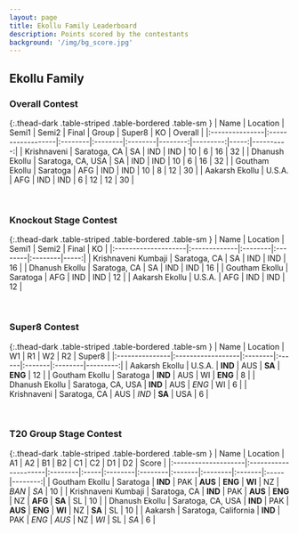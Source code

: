 ```yaml
---
layout: page
title: Ekollu Family Leaderboard
description: Points scored by the contestants
background: '/img/bg_score.jpg'
---
```

<link href="https://maxcdn.bootstrapcdn.com/bootstrap/3.3.6/css/bootstrap.min.css" rel="stylesheet" />
<script src="https://maxcdn.bootstrapcdn.com/bootstrap/3.3.6/js/bootstrap.min.js"></script>


## Ekollu Family


### Overall Contest 


{:.thead-dark .table-striped .table-bordered .table-sm }
| Name           | Location          | Semi1   | Semi2   | Final   |   Group |   Super8 |   KO |   Overall |
|:---------------|:------------------|:--------|:--------|:--------|--------:|---------:|-----:|----------:|
| Krishnaveni    | Saratoga, CA      | SA      | IND     | IND     |      10 |        6 |   16 |        32 |
| Dhanush Ekollu | Saratoga, CA, USA | SA      | IND     | IND     |      10 |        6 |   16 |        32 |
| Goutham Ekollu | Saratoga          | AFG     | IND     | IND     |      10 |        8 |   12 |        30 |
| Aakarsh Ekollu | U.S.A.            | AFG     | IND     | IND     |       6 |       12 |   12 |        30 |

 <br>

### Knockout Stage Contest 


{:.thead-dark .table-striped .table-bordered .table-sm }
| Name                | Location     | Semi1   | Semi2   | Final   |   KO |
|:--------------------|:-------------|:--------|:--------|:--------|-----:|
| Krishnaveni Kumbaji | Saratoga, CA | SA      | IND     | IND     |   16 |
| Dhanush Ekollu      | Saratoga, CA | SA      | IND     | IND     |   16 |
| Goutham Ekollu      | Saratoga     | AFG     | IND     | IND     |   12 |
| Aakarsh Ekollu      | U.S.A.       | AFG     | IND     | IND     |   12 |

 <br>

### Super8 Contest 


{:.thead-dark .table-striped .table-bordered .table-sm }
| Name           | Location          | W1      | R1    | W2     | R2      |   Super8 |
|:---------------|:------------------|:--------|:------|:-------|:--------|---------:|
| Aakarsh Ekollu | U.S.A.            | **IND** | AUS   | **SA** | **ENG** |       12 |
| Goutham Ekollu | Saratoga          | **IND** | AUS   | WI     | **ENG** |        8 |
| Dhanush Ekollu | Saratoga, CA, USA | **IND** | AUS   | *ENG*  | WI      |        6 |
| Krishnaveni    | Saratoga, CA      | AUS     | *IND* | **SA** | USA     |        6 |

 <br>

### T20 Group Stage Contest 


{:.thead-dark .table-striped .table-bordered .table-sm }
| Name                | Location             | A1      | A2   | B1      | B2      | C1     | C2      | D1     | D2   |   Score |
|:--------------------|:---------------------|:--------|:-----|:--------|:--------|:-------|:--------|:-------|:-----|--------:|
| Goutham Ekollu      | Saratoga             | **IND** | PAK  | **AUS** | **ENG** | **WI** | NZ      | *BAN*  | *SA* |      10 |
| Krishnaveni Kumbaji | Saratoga, CA         | **IND** | PAK  | **AUS** | **ENG** | NZ     | **AFG** | **SA** | SL   |      10 |
| Dhanush Ekollu      | Saratoga, CA, USA    | **IND** | PAK  | **AUS** | **ENG** | **WI** | NZ      | **SA** | SL   |      10 |
| Aakarsh             | Saratoga, California | **IND** | PAK  | *ENG*   | *AUS*   | NZ     | *WI*    | SL     | *SA* |       6 |

 <br>


<br>
